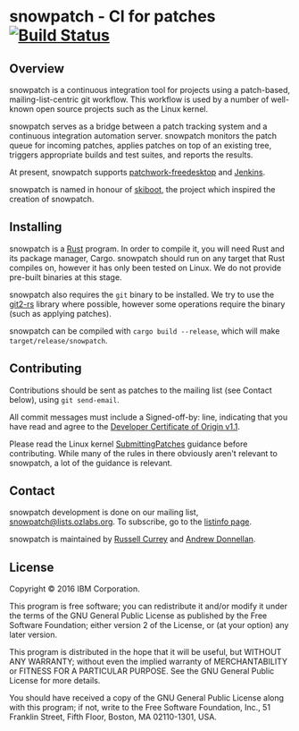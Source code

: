 snowpatch - CI for patches [![Build Status](https://travis-ci.org/ruscur/snowpatch.svg?branch=master)](https://travis-ci.org/ruscur/snowpatch)
==========================

Overview
-------

snowpatch is a continuous integration tool for projects using a patch-based,
mailing-list-centric git workflow. This workflow is used by a number of
well-known open source projects such as the Linux kernel.

snowpatch serves as a bridge between a patch tracking system and a continuous
integration automation server. snowpatch monitors the patch queue for incoming
patches, applies patches on top of an existing tree, triggers appropriate
builds and test suites, and reports the results.

At present, snowpatch supports
[patchwork-freedesktop](http://github.com/dlespiau/patchwork) and
[Jenkins](http://jenkins-ci.org).

snowpatch is named in honour of
[skiboot](https://github.com/open-power/skiboot), the project which inspired the
creation of snowpatch.


Installing
----------

snowpatch is a [Rust](https://www.rust-lang.org) program.  In order to compile 
it, you will need Rust and its package manager, Cargo.  snowpatch should run 
on any target that Rust compiles on, however it has only been tested on Linux.
We do not provide pre-built binaries at this stage.

snowpatch also requires the `git` binary to be installed.  We try to use the 
[git2-rs](https://github.com/alexcrichton/git2-rs) library where possible,
however some operations require the binary (such as applying patches).

snowpatch can be compiled with `cargo build --release`, which will make
`target/release/snowpatch`.


Contributing
------------

Contributions should be sent as patches to the mailing list (see
Contact below), using `git send-email`.

All commit messages must include a Signed-off-by: line, indicating
that you have read and agree to the
[Developer Certificate of Origin v1.1](http://developercertificate.org).

Please read the Linux kernel
[SubmittingPatches](https://www.kernel.org/doc/Documentation/SubmittingPatches)
guidance before contributing. While many of the rules in there
obviously aren't relevant to snowpatch, a lot of the guidance is
relevant.


Contact
------

snowpatch development is done on our mailing list,
[snowpatch@lists.ozlabs.org](mailto:snowpatch@lists.ozlabs.org). To
subscribe, go to the
[listinfo page](https://lists.ozlabs.org/listinfo/snowpatch).

snowpatch is maintained by
[Russell Currey](mailto:ruscur@russell.cc) and
[Andrew Donnellan](mailto:andrew.donnellan@au1.ibm.com).


License
-------
Copyright © 2016 IBM Corporation.

This program is free software; you can redistribute it and/or modify it under
the terms of the GNU General Public License as published by the Free Software
Foundation; either version 2 of the License, or (at your option) any later
version.

This program is distributed in the hope that it will be useful, but WITHOUT ANY
WARRANTY; without even the implied warranty of MERCHANTABILITY or FITNESS FOR A
PARTICULAR PURPOSE.  See the GNU General Public License for more details.

You should have received a copy of the GNU General Public License along with
this program; if not, write to the Free Software Foundation, Inc., 51 Franklin
Street, Fifth Floor, Boston, MA 02110-1301, USA.
